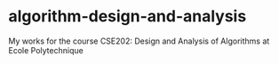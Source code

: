 # algorithm-design-and-analysis
My works for the course CSE202: Design and Analysis of Algorithms at Ecole Polytechnique
